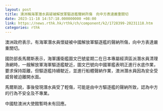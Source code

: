 ```yaml
---
layout: post
title: 澳洲稱海軍潛水員疑被解放軍驅逐艦聲納所傷　向中方表達嚴重關切
date: 2023-11-18 14:57:18.000000000 +08:00
link: https://news.rthk.hk/rthk/ch/component/k2/1728399-20231118.htm
categories: rthk
---
```


澳洲政府表示，有海軍潛水員懷疑被中國解放軍驅逐艦的聲納所傷，向中方表達嚴重關切。

國防部長馬爾斯表示，海軍護衛艦圖文巴號星期二在日本專屬經濟區派潛水員清理漁網時，一艘解放軍海軍驅逐艦駛近，圖文巴號向中國軍艦表明正進行水底作業，要求保持距離，但驅逐艦持續駛近，並進行船體聲納作業，澳洲潛水員因為安全受威脅被迫離開水面。

馬爾斯說，事後發現潛水員受了輕傷，可能是由中方驅逐艦的聲納所致，認為中方的行為不安全及不專業。

中國駐澳洲大使館暫時未有回應。
